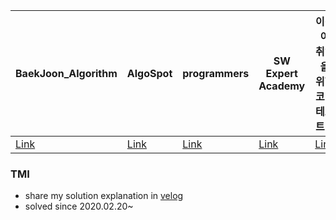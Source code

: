 |BaekJoon_Algorithm|AlgoSpot|programmers|SW Expert Academy|이것이 취업을 위한 코딩테스트다|atCoder|
| ------------- | ------------- | ------------- | ------------- | ------------- | ------------- |
|[Link](https://www.acmicpc.net/)|[Link](https://www.algospot.com/)|[Link](https://programmers.co.kr/)|[Link](https://swexpertacademy.com/main/main.do)|[Link](https://www.youtube.com/watch?v=m-9pAwq1o3w&list=PLRx0vPvlEmdAghTr5mXQxGpHjWqSz0dgC)|[Link](https://atcoder.jp)|

### TMI
- share my solution explanation in [velog](https://velog.io/@hancihu/)
- solved since 2020.02.20~
